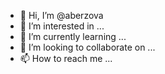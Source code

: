 - 👋 Hi, I’m @aberzova
- 👀 I’m interested in ...
- 🌱 I’m currently learning ...
- 💞️ I’m looking to collaborate on ...
- 📫 How to reach me ...

<!---
aberzova/aberzova is a ✨ special ✨ repository because its `README.md` (this file) appears on your GitHub profile.
You can click the Preview link to take a look at your changes.
--->

